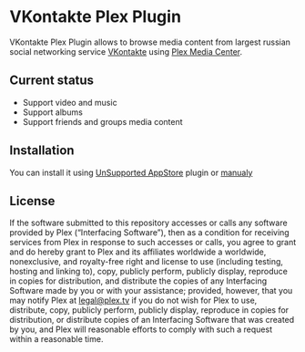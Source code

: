 VKontakte Plex Plugin
=====

VKontakte Plex Plugin allows to browse media content from largest russian social networking service [VKontakte](http://vk.com/) using [Plex Media Center](http://plex.tv/).


Current status
-------

* Support video and music
* Support albums
* Support friends and groups media content


Installation
-------

You can install it using [UnSupported AppStore](https://forums.plex.tv/index.php/topic/25523-unsupported-as-in-totally-unofficial-appstore/) plugin or [manualy](https://support.plex.tv/hc/en-us/articles/201187656-How-do-I-manually-install-a-channel-)


License
-------

If the software submitted to this repository accesses or calls any software provided by Plex (“Interfacing Software”), then as a condition for receiving services from Plex in response to such accesses or calls, you agree to grant and do hereby grant to Plex and its affiliates worldwide a worldwide, nonexclusive, and royalty-free right and license to use (including testing, hosting and linking to), copy, publicly perform, publicly display, reproduce in copies for distribution, and distribute the copies of any Interfacing Software made by you or with your assistance; provided, however, that you may notify Plex at legal@plex.tv if you do not wish for Plex to use, distribute, copy, publicly perform, publicly display, reproduce in copies for distribution, or distribute copies of an Interfacing Software that was created by you, and Plex will reasonable efforts to comply with such a request within a reasonable time.

